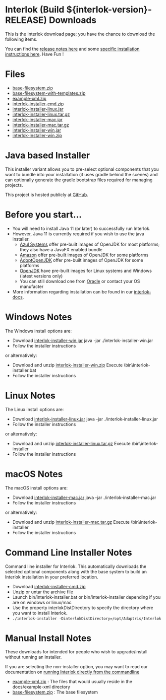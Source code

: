 # Interlok (Build ${interlok-version}-RELEASE) Downloads

This is the Interlok download page; you have the chance to download the following items.

You can find the [release notes here](https://interlok.adaptris.net/interlok-docs/#/pages/overview/changelog?id=version-${interlok-version-int}) and some [specific installation instructions here](https://interlok.adaptris.net/interlok-docs/#/pages/overview/adapter-installation). Have Fun !

# Files

- [base-filesystem.zip](https://nexus.adaptris.net/nexus/service/local/repositories/releases/content/com/adaptris/interlok-base-filesystem/1.1.0/interlok-base-filesystem-1.1.0.zip)
- [base-filesystem-with-templates.zip](https://nexus.adaptris.net/nexus/service/local/repositories/releases/content/com/adaptris/interlok-base-filesystem/1.1.0/interlok-base-filesystem-1.1.0-with-templates.zip)
- [example-xml.zip](https://development.adaptris.net/installers/Interlok/${interlok-version}/example-xml.zip)
- [interlok-installer-cmd.zip](https://nexus.adaptris.net/nexus/service/local/repositories/releases/content/com/adaptris/interlok-installer-cmd/${interlok-version}-RELEASE/interlok-installer-cmd-${interlok-version}-RELEASE.zip)
- [interlok-installer-linux.jar](https://nexus.adaptris.net/nexus/service/local/repositories/releases/content/com/adaptris/interlok-installer/${interlok-version}-RELEASE/interlok-installer-${interlok-version}-RELEASE-linux.jar)
- [interlok-installer-linux.tar.gz](https://nexus.adaptris.net/nexus/service/local/repositories/releases/content/com/adaptris/interlok-installer/${interlok-version}-RELEASE/interlok-installer-${interlok-version}-RELEASE-linux.tar.gz)
- [interlok-installer-mac.jar](https://nexus.adaptris.net/nexus/service/local/repositories/releases/content/com/adaptris/interlok-installer/${interlok-version}-RELEASE/interlok-installer-${interlok-version}-RELEASE-mac.jar)
- [interlok-installer-mac.tar.gz](https://nexus.adaptris.net/nexus/service/local/repositories/releases/content/com/adaptris/interlok-installer/${interlok-version}-RELEASE/interlok-installer-${interlok-version}-RELEASE-mac.tar.gz)
- [interlok-installer-win.jar](https://nexus.adaptris.net/nexus/service/local/repositories/releases/content/com/adaptris/interlok-installer/${interlok-version}-RELEASE/interlok-installer-${interlok-version}-RELEASE-win.jar)
- [interlok-installer-win.zip](https://nexus.adaptris.net/nexus/service/local/repositories/releases/content/com/adaptris/interlok-installer/${interlok-version}-RELEASE/interlok-installer-${interlok-version}-RELEASE-win.zip)

# Java based Installer

This installer variant allows you to pre-select optional components that you want to bundle into your installation (it uses gradle behind the scenes) and can optionally generate the gradle bootstrap files required for managing projects.

This project is hosted publicly at [GitHub](https://github.com/adaptris/interlok-installer).

# Before you start...

- You will need to install Java 11 (or later) to successfully run Interlok.
- However, Java 11 is currently required if you wish to use the java installer.
  - [Azul Systems](https://www.azul.com/downloads/zulu-community/) offer pre-built images of OpenJDK for most platforms; they also have a JavaFX enabled bundle
  - [Amazon](https://aws.amazon.com/corretto/) offer pre-built images of OpenJDK for some platforms
  - [AdoptOpenJDK](https://adoptopenjdk.net/) offer pre-built images of OpenJDK for some platforms
  - [OpenJDK](https://openjdk.java.net/install) have pre-built images for Linux systems and Windows (latest versions only)
  - You can still download one from [Oracle](http://www.oracle.com/technetwork/java/index.html) or contact your OS manufacter
- More information regarding installation can be found in our [interlok-docs](https://interlok.adaptris.net/interlok-docs/#/pages/overview/adapter-installation).

# Windows Notes

The Windows install options are:

- Download [interlok-installer-win.jar](https://nexus.adaptris.net/nexus/service/local/repositories/releases/content/com/adaptris/interlok-installer/${interlok-version}-RELEASE/interlok-installer-${interlok-version}-RELEASE-win.jar)
java -jar ./interlok-installer-win.jar
- Follow the installer instructions

or alternatively:

- Download and unzip [interlok-installer-win.zip](https://nexus.adaptris.net/nexus/service/local/repositories/releases/content/com/adaptris/interlok-installer/${interlok-version}-RELEASE/interlok-installer-${interlok-version}-RELEASE-win.zip)
Execute \bin\interlok-installer.bat
- Follow the installer instructions

# Linux Notes

The Linux install options are:

- Download [interlok-installer-linux.jar](https://nexus.adaptris.net/nexus/service/local/repositories/releases/content/com/adaptris/interlok-installer/${interlok-version}-RELEASE/interlok-installer-${interlok-version}-RELEASE-linux.jar)
java -jar ./interlok-installer-linux.jar
- Follow the installer instructions

or alternatively:

- Download and unzip [interlok-installer-linux.tar.gz](https://nexus.adaptris.net/nexus/service/local/repositories/releases/content/com/adaptris/interlok-installer/${interlok-version}-RELEASE/interlok-installer-${interlok-version}-RELEASE-linux.tar.gz)
Execute \bin\interlok-installer
- Follow the installer instructions

# macOS Notes

The macOS install options are:

- Download [interlok-installer-mac.jar](https://nexus.adaptris.net/nexus/service/local/repositories/releases/content/com/adaptris/interlok-installer/${interlok-version}-RELEASE/interlok-installer-${interlok-version}-RELEASE-mac.jar)
java -jar ./interlok-installer-mac.jar
- Follow the installer instructions

or alternatively:

- Download and unzip [interlok-installer-mac.tar.gz](https://nexus.adaptris.net/nexus/service/local/repositories/releases/content/com/adaptris/interlok-installer/${interlok-version}-RELEASE/interlok-installer-${interlok-version}-RELEASE-mac.tar.gz)
Execute \bin\interlok-installer
- Follow the installer instructions

# Command Line Installer Notes

Command line installer for Interlok. This automatically downloads the selected optional components along with the base system to build an Interlok installation in your preferred location.

- Download [interlok-installer-cmd.zip](https://nexus.adaptris.net/nexus/service/local/repositories/releases/content/com/adaptris/interlok-installer-cmd/${interlok-version}-RELEASE/interlok-installer-cmd-${interlok-version}-RELEASE.zip)
- Unzip or untar the archive file
- Launch bin/interlok-installer.bat or bin/interlok-installer depending if you are on windows or linux/mac
- Use the property interlokDistDirectory to specify the directory where you want to install Interlok.
- `./interlok-installer -DinterlokDistDirectory=/opt/Adaptris/Interlok`

# Manual Install Notes

These downloads for intended for people who wish to upgrade/install without running an installer.

If you are selecting the non-installer option, you may want to read our documentation on [running Interlok directly from the commandline](https://interlok.adaptris.net/interlok-docs/#/pages/overview/adapter-commandline?id=running-directly-from-the-commandline)

- [example-xml.zip](https://development.adaptris.net/installers/Interlok/${interlok-version}/example-xml.zip) : The files that would usually reside in the docs/example-xml directory
- [base-filesystem.zip](https://nexus.adaptris.net/nexus/service/local/repositories/releases/content/com/adaptris/interlok-base-filesystem/1.1.0/interlok-base-filesystem-1.1.0.zip) : The base filesystem
